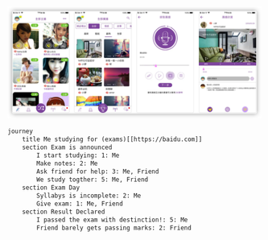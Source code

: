 ![screenshots](https://github.com/JinLei324/station-ios/blob/master/images/screenshots.png)
```mermaid
journey
	title Me studying for (exams)[[https://baidu.com]]
	section Exam is announced
		I start studying: 1: Me
		Make notes: 2: Me
		Ask friend for help: 3: Me, Friend
		We study togther: 5: Me, Friend
	section Exam Day
		Syllabys is incomplete: 2: Me
		Give exam: 1: Me, Friend
	section Result Declared
		I passed the exam with destinction!: 5: Me
		Friend barely gets passing marks: 2: Friend
```
